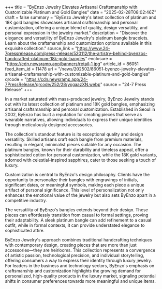 +++
title = "ByEnzo Jewelry Elevates Artisanal Craftsmanship with Customizable Platinum and Gold Bangles"
date = "2025-02-28T08:02:46Z"
draft = false
summary = "ByEnzo Jewelry's latest collection of platinum and 18K gold bangles showcases artisanal craftsmanship and personal customization, offering a unique blend of quality, design versatility, and personal expression in the jewelry market."
description = "Discover the elegance and versatility of ByEnzo Jewelry's platinum bangle bracelets. Learn about the craftsmanship and customization options available in this exquisite collection."
source_link = "https://www.24-7pressrelease.com/press-release/520112/the-artistry-behind-byenzos-handcrafted-platinum-18k-gold-bangles"
enclosure = "https://cdn.newsramp.app/banners/retail-1.jpg"
article_id = 86051
feed_item_id = 11478
url = "/news/202502/86051-byenzo-jewelry-elevates-artisanal-craftsmanship-with-customizable-platinum-and-gold-bangles"
qrcode = "https://cdn.newsramp.app/24-7PressRelease/qrcode/252/28/yogaazXN.webp"
source = "24-7 Press Release"
+++

<p>In a market saturated with mass-produced jewelry, ByEnzo Jewelry stands out with its latest collection of platinum and 18K gold bangles, emphasizing artisanal craftsmanship and personal customization. Established in Seoul in 2002, ByEnzo has built a reputation for creating pieces that serve as wearable narratives, allowing individuals to express their unique identities through meticulously designed accessories.</p><p>The collection's standout feature is its exceptional quality and design versatility. Skilled artisans craft each bangle from premium materials, resulting in elegant, minimalist pieces suitable for any occasion. The platinum bangles, known for their durability and timeless appeal, offer a sophisticated option for personal customization, while the 18K gold variants, adorned with celestial-inspired sapphires, cater to those seeking a touch of luxury.</p><p>Customization is central to ByEnzo's design philosophy. Clients have the opportunity to personalize their bangles with engravings of initials, significant dates, or meaningful symbols, making each piece a unique artifact of personal significance. This level of personalization not only enhances the emotional value of the jewelry but also sets ByEnzo apart in a competitive industry.</p><p>The versatility of ByEnzo's bangles extends beyond their design. These pieces can effortlessly transition from casual to formal settings, proving their adaptability. A sleek platinum bangle can add refinement to a casual outfit, while in formal contexts, it can provide understated elegance to sophisticated attire.</p><p>ByEnzo Jewelry's approach combines traditional handcrafting techniques with contemporary design, creating pieces that are more than just accessories—they are heirlooms. This collection represents a convergence of artistic passion, technological precision, and individual storytelling, offering consumers a way to express their identity through luxury jewelry. For leaders in the business and technology sectors, ByEnzo's emphasis on craftsmanship and customization highlights the growing demand for personalized, high-quality products in the luxury market, signaling potential shifts in consumer preferences towards more meaningful and unique items.</p>